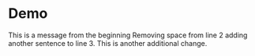 # Demo
This is a message from the beginning 
Removing space from line 2
adding another sentence to line 3.
This is another additional change. 
